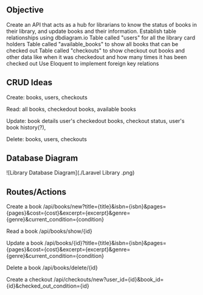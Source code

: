 ## Objective

  Create an API that acts as a hub for librarians to know the status of books in their library, and update books and their information.
  Establish table relationships using dbdiagram.io
  Table called "users" for all the library card holders
  Table called "available\_books" to show all books that can be checked out
  Table called "checkouts" to show checkout out books and other data like when it was checkedout and how many times it has been checked out
  Use Eloquent to implement foreign key relations

## CRUD Ideas
  
  Create: books, users, checkouts
  
  Read: all books, checkedout books, available books
  
  Update: book details user's checkedout books, checkout status, user's book history(?), 
  
  Delete: books, users, checkouts
  
  
## Database Diagram
![Library Database Diagram](./Laravel Library .png)

#### 

## Routes/Actions
Create a book
  /api/books/new?title={title}&isbn={isbn}&pages={pages}&cost={cost}&excerpt={excerpt}&genre={genre}&current_condition={condition}
  
Read a book 
  /api/books/show/{id}
  
Update a book
  /api/books/{id}?title={title}&isbn={isbn}&pages={pages}&cost={cost}&excerpt={excerpt}&genre={genre}&current_condition={condition}

Delete a book
  /api/books/delete/{id}
  

Create a checkout
  /api/checkouts/new?user_id={id}&book_id={id}&checked_out_condition={id}




